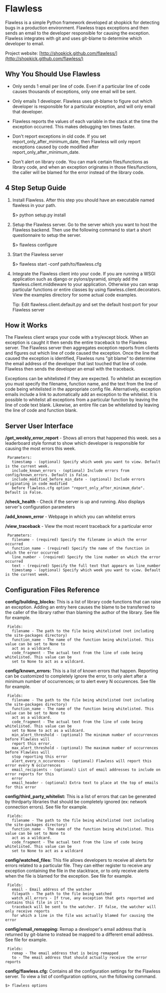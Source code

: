 Flawless
========

Flawless is a simple Python framework developed at shopkick for detecting bugs in a production
environment. Flawless traps exceptions and then sends an email to the developer responsible
for causing the exception. Flawless integrates with git and uses git-blame to determine which
developer to email.


Project website: [http://shopkick.github.com/flawless/](http://shopkick.github.com/flawless/)


Why You Should Use Flawless
---------------------------

  * Only sends 1 email per line of code. Even if a particular line of code causes thousands of
    exceptions, only one email will be sent.

  * Only emails 1 developer. Flawless uses git-blame to figure out which developer is responsible
    for a particular exception, and will only email that developer.

  * Flawless reports the values of each variable in the stack at the time the exception occurred.
    This makes debugging ten times faster.

  * Don't report exceptions in old code. If you set report\_only\_after\_minimum\_date, then
    Flawless will only report exceptions caused by code modified after
    report\_only\_after\_minimum\_date.

  * Don't alert on library code. You can mark certain files/functions as library code, and when an
    exception originates in those files/functions, the caller will be blamed for the error instead
    of the library code.


4 Step Setup Guide
------------------

1. Install Flawless. After this step you should have an executable named flawless in your path.

    $> python setup.py install

2. Setup the Flawless server. Go to the server which you want to host the Flawless backend. Then
use the following command to start a short questionnaire to setup the server.

    $> flawless configure

3. Start the Flawless server

    $> flawless start -conf path/to/flawless.cfg

4. Integrate the Flawless client into your code. If you are running a WSGI application such as
django or pylons/pyramid, simply add the flawless.client.middleware to your application. Otherwise
you can wrap particular functions or entire classes by using flawless.client.decorators. View the
examples directory for some actual code examples.

    Tip: Edit flawless.client.default.py and set the default host:port for your Flawless server



How it Works
------------

The Flawless client wraps your code with a try/except block. When an exception is caught it then
sends the entire traceback to the Flawless server. The Flawless server then aggregates exception
reports from clients and figures out which line of code caused the exception. Once the line that
caused the exception is identified, Flawless runs "git blame" to determine the email address of
the developer that last touched that line of code. Flawless then sends the developer an email with
the traceback.

Exceptions can be whitelisted if they are expected. To whitelist an exception you must specify
the filename, function name, and the text from the line of code being whitelisted in the appropriate
config file. Alternatively, exception emails include a link to automatically add an exception to
the whitelist. It is possible to whitelist all exceptions from a particular function by leaving the
line of code text blank. Likewise, an entire file can be whitelisted by leaving the line of code and
function blank.


Server User Interface
---------------------

**/get\_weekly\_error\_report** - Shows all errors that happened this week. ses a leaderboard style
format to show which developer is responsible for causing the most errors this week.

     Parameters:
       timestamp - (optional) Specify which week you want to view. Default is the current week.
       include_known_errors - (optional) Include errors from config/known_errors. Default is False.
       include_modified_before_min_date - (optional) Include errors originating in code modified
       before flawless.cfg option "report_only_after_minimum_date". Default is False.

**/check\_health** - Check if the server is up and running. Also displays server's configuration
parameters

**/add\_known\_error** - Webpage in which you can whitelist errors

**/view\_traceback** - View the most recent traceback for a particular error

     Parameters:
       filename - (required) Specify the filename in which the error occurred
       function_name - (required) Specify the name of the function in which the error occurred
       line_number - (required) Specify the line number on which the error occurred
       text - (required) Specify the full text that appears on line_number
       timestamp - (optional) Specify which week you want to view. Default is the current week.


Configuration Files Reference
-----------------------------

**config/building\_blocks:** This is a list of library code functions that can raise an exception.
Adding an entry here causes the blame to be transferred to the caller of the library
rather than blaming the author of the library. See file for example.

     Fields:
       filename - The path to the file being whitelisted (not including the site-packages directory)
       function_name - The name of the function being whitelisted. This value can be set to None to
       act as a wildcard.
       code_fragment - The actual text from the line of code being whitelisted. This value can be
       set to None to act as a wildcard.


**config/known\_errors:** This is a list of known errors that happen. Reporting can be customized to
completely ignore the error, to only alert after a minimum number of occurrences; or to alert every
N occurences. See file for example.

     Fields:
       filename - The path to the file being whitelisted (not including the site-packages directory)
       function_name - The name of the function being whitelisted. This value can be set to None to
       act as a wildcard.
       code_fragment - The actual text from the line of code being whitelisted. This value can be
       set to None to act as a wildcard.
       min_alert_threshold - (optional) The minimum number of occurrences before Flawless will
       report this error.
       max_alert_threshold - (optional) The maximum number of occurrences before Flawless will
       stop reporting this error
       alert_every_n_occurences - (optional) Flawless will report this error every N occurrences
       email_recipients - (optional) List of email addresses to include on error reports for this
       error
       email_header - (optional) Extra text to place at the top of emails for this error


**config/third\_party\_whitelist:** This is a list of errors that can be generated by thirdparty
libraries that should be completely ignored (ex: network connection errors). See file for example.

     Fields:
       filename - The path to the file being whitelisted (not including the site-packages directory)
       function_name - The name of the function being whitelisted. This value can be set to None to
       act as a wildcard.
       code_fragment - The actual text from the line of code being whitelisted. This value can be
       set to None to act as a wildcard


**config/watched\_files:** This file allows developers to receive all alerts for errors related to
a particular file. They can either register to receive any exception containing the file in the
stacktrace, or to only receive alerts when the file is blamed for the exception. See file for
example.

     Fields:
       email - Email address of the watcher
       filepath - The path to the file being watched
       watch_all_errors - If true, any exception that gets reported and contains this file in it's
       traceback will be sent to the watcher. If false, the watcher will only receive reports
       for which a line in the file was actually blamed for causing the error


**config/email\_remapping:** Remap a developer's email address that is returned by git-blame to
instead be mapped to a different email address. See file for example.

     Fields:
       remap - The email address that is being remapped
       to - The email address that should actually receive the error reports


**config/flawless.cfg:** Contains all the configuration settings for the Flawless server. To view a
list of configuration options, run the following command.

    $> flawless options










